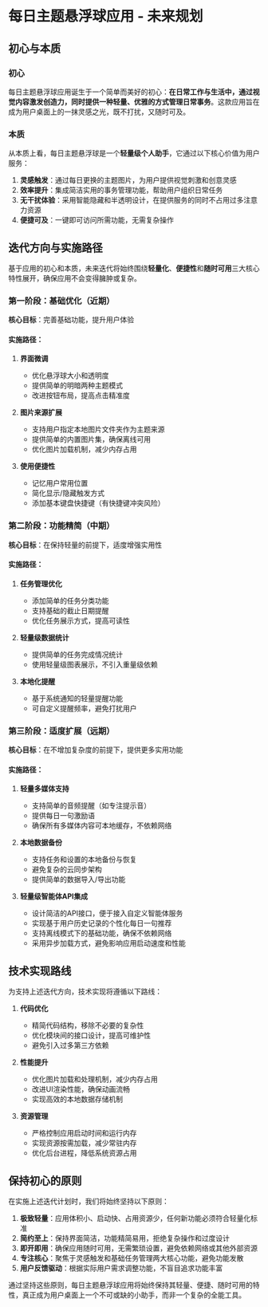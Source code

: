 # 每日主题悬浮球应用 - 未来规划

## 初心与本质

### 初心

每日主题悬浮球应用诞生于一个简单而美好的初心：**在日常工作与生活中，通过视觉内容激发创造力，同时提供一种轻量、优雅的方式管理日常事务**。这款应用旨在成为用户桌面上的一抹灵感之光，既不打扰，又随时可及。

### 本质

从本质上看，每日主题悬浮球是一个**轻量级个人助手**，它通过以下核心价值为用户服务：

1. **灵感触发**：通过每日更换的主题图片，为用户提供视觉刺激和创意灵感
2. **效率提升**：集成简洁实用的事务管理功能，帮助用户组织日常任务
3. **无干扰体验**：采用智能隐藏和半透明设计，在提供服务的同时不占用过多注意力资源
4. **便捷可及**：一键即可访问所需功能，无需复杂操作

## 迭代方向与实施路径

基于应用的初心和本质，未来迭代将始终围绕**轻量化**、**便捷性**和**随时可用**三大核心特性展开，确保应用不会变得臃肿或复杂。

### 第一阶段：基础优化（近期）

**核心目标**：完善基础功能，提升用户体验

#### 实施路径：

1. **界面微调**
   - 优化悬浮球大小和透明度
   - 提供简单的明暗两种主题模式
   - 改进按钮布局，提高点击精准度

2. **图片来源扩展**
   - 支持用户指定本地图片文件夹作为主题来源
   - 提供简单的内置图片集，确保离线可用
   - 优化图片加载机制，减少内存占用

3. **使用便捷性**
   - 记忆用户常用位置
   - 简化显示/隐藏触发方式
   - 添加基本键盘快捷键（有快捷键冲突风险）

### 第二阶段：功能精简（中期）

**核心目标**：在保持轻量的前提下，适度增强实用性

#### 实施路径：

1. **任务管理优化**
   - 添加简单的任务分类功能
   - 支持基础的截止日期提醒
   - 优化任务展示方式，提高可读性

2. **轻量级数据统计**
   - 提供简单的任务完成情况统计
   - 使用轻量级图表展示，不引入重量级依赖

3. **本地化提醒**
   - 基于系统通知的轻量提醒功能
   - 可自定义提醒频率，避免打扰用户

### 第三阶段：适度扩展（远期）

**核心目标**：在不增加复杂度的前提下，提供更多实用功能

#### 实施路径：

1. **轻量多媒体支持**
   - 支持简单的音频提醒（如专注提示音）
   - 提供每日一句激励语
   - 确保所有多媒体内容可本地缓存，不依赖网络

2. **本地数据备份**
   - 支持任务和设置的本地备份与恢复
   - 避免复杂的云同步架构
   - 提供简单的数据导入/导出功能

3. **轻量级智能体API集成**
   - 设计简洁的API接口，便于接入自定义智能体服务
   - 实现基于用户历史记录的个性化每日一句推荐
   - 支持离线模式下的基础功能，确保不依赖网络
   - 采用异步加载方式，避免影响应用启动速度和性能

## 技术实现路线

为支持上述迭代方向，技术实现将遵循以下路线：

1. **代码优化**
   - 精简代码结构，移除不必要的复杂性
   - 优化模块间的接口设计，提高可维护性
   - 避免引入过多第三方依赖

2. **性能提升**
   - 优化图片加载和处理机制，减少内存占用
   - 改进UI渲染性能，确保动画流畅
   - 实现高效的本地数据存储机制

3. **资源管理**
   - 严格控制应用启动时间和运行内存
   - 实现资源按需加载，减少常驻内存
   - 优化后台进程，降低系统资源占用

## 保持初心的原则

在实施上述迭代计划时，我们将始终坚持以下原则：

1. **极致轻量**：应用体积小、启动快、占用资源少，任何新功能必须符合轻量化标准
2. **简约至上**：保持界面简洁，功能精简易用，拒绝复杂操作和过度设计
3. **即开即用**：确保应用随时可用，无需繁琐设置，避免依赖网络或其他外部资源
4. **专注核心**：聚焦于灵感触发和基础任务管理两大核心功能，避免功能发散
5. **用户反馈驱动**：根据实际用户需求调整功能，不盲目追求功能丰富

通过坚持这些原则，每日主题悬浮球应用将始终保持其轻量、便捷、随时可用的特性，真正成为用户桌面上一个不可或缺的小助手，而非一个复杂的全能工具。